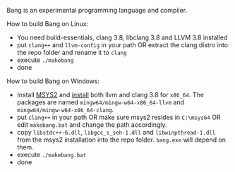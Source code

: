 
Bang is an experimental programming language and compiler.

How to build Bang on Linux:

* You need build-essentials, clang 3.8, libclang 3.8 and LLVM 3.8 installed
* put `clang++` and `llvm-config` in your path OR extract the clang distro into
  the repo folder and rename it to `clang`
* execute `./makebang`
* done

How to build Bang on Windows:

* Install [MSYS2](http://msys2.github.io) and 
  [install](https://github.com/valtron/llvm-stuff/wiki/Build-LLVM-3.8-with-MSYS2) 
  both llvm and clang 3.8 for `x86_64`. The packages are named 
  `mingw64/mingw-w64-x86_64-llvm` and `mingw64/mingw-w64-x86_64-clang`.
* put `clang++` in your path OR make sure msys2 resides in `C:\msys64` OR edit
  `makebang.bat` and change the path accordingly.
* copy `libstdc++-6.dll`, `libgcc_s_seh-1.dll` and `libwinpthread-1.dll` from
  the msys2 installation into the repo folder. `bang.exe` will depend on them.
* execute `./makebang.bat`
* done

